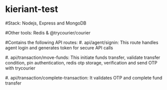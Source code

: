 # kieriant-test

#Stack: Nodejs, Express and MongoDB

#Other tools: Redis & @trycourier/courier

#Contains the following API routes:
  #. api/agent/signin: This route handles agent login and generates token for secure API calls

  #. api/transaction/move-funds: This initiate funds transfer, validate transfer condition, pin authentication, redis otp storage, verification and send OTP with trycourier

  #. api/transaction/complete-transaction: It validates OTP and complete fund transfer
  
